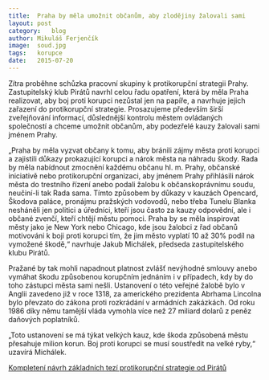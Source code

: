 ```yaml
---
title:	Praha by měla umožnit občanům, aby zlodějiny žalovali sami
layout:	post
category:	blog
author:	Mikuláš Ferjenčík
image:	soud.jpg
tags:	korupce
date:	2015-07-20
---
```


Zítra proběhne schůzka pracovní skupiny k protikorupční strategii Prahy. Zastupitelský klub Pirátů navrhl celou řadu opatření, která by měla Praha realizovat, aby boj proti korupci nezůstal jen na papíře, a navrhuje jejich zařazení do protikorupční strategie. Prosazujeme především širší zveřejňování informací, důslednější kontrolu městem ovládaných společností a chceme umožnit občanům, aby podezřelé kauzy žalovali sami jménem Prahy.

„Praha by měla vyzvat občany k tomu, aby bránili zájmy města proti korupci a zajistili důkazy prokazující korupci a nárok města na náhradu škody. Rada by měla nabídnout zmocnění každému občanu hl. m. Prahy, občanské iniciativě nebo protikorupční organizaci, aby jménem Prahy přihlásili nárok města do trestního řízení anebo podali žalobu k občanskoprávnímu soudu, neučiní­-li tak Rada sama. Tímto způsobem by důkazy v kauzách Opencard, Škodova paláce, pronájmu pražských vodovodů, nebo třeba Tunelu Blanka nesháněli jen politici a úředníci, kteří jsou často za kauzy odpovědní, ale i občané zvenčí, kteří chtějí městu pomoci. Praha by se měla inspirovat městy jako je New York nebo Chicago, kde jsou žalobci z řad občanů motivováni k boji proti korupci tím, že jim město vyplatí 10 až 30% podíl na vymožené škodě,“ navrhuje Jakub Michálek, předseda zastupitelského klubu Pirátů.

Pražané by tak mohli napadnout platnost zvlášť nevýhodné smlouvy anebo vymáhat škodu způsobenou korupčním jednáním i v případech, kdy by do toho zástupci města sami nešli. Ustanovení o této veřejné žalobě bylo v Anglii zavedeno již v roce 1318, za amerického prezidenta Abrhama Lincolna bylo převzato do zákona proti rozkrádání v armádních zakázkách. Od roku 1986 díky němu tamější vláda vymohla více než 27 miliard dolarů z peněz daňových poplatníků.

„Toto ustanovení se má týkat velkých kauz, kde škoda způsobená městu přesahuje milion korun. Boj proti korupci se musí soustředit na velké ryby,“ uzavírá Michálek.

[Kompletení návrh základních tezí protikorupční strategie od Pirátů](https://github.com/pirati-cz/KlubPraha/blob/master/materialy/protikorupcni-strategie/1-navrh-zakladnich-tezi/Protikorupcni_teze_Piratu.pdf)


